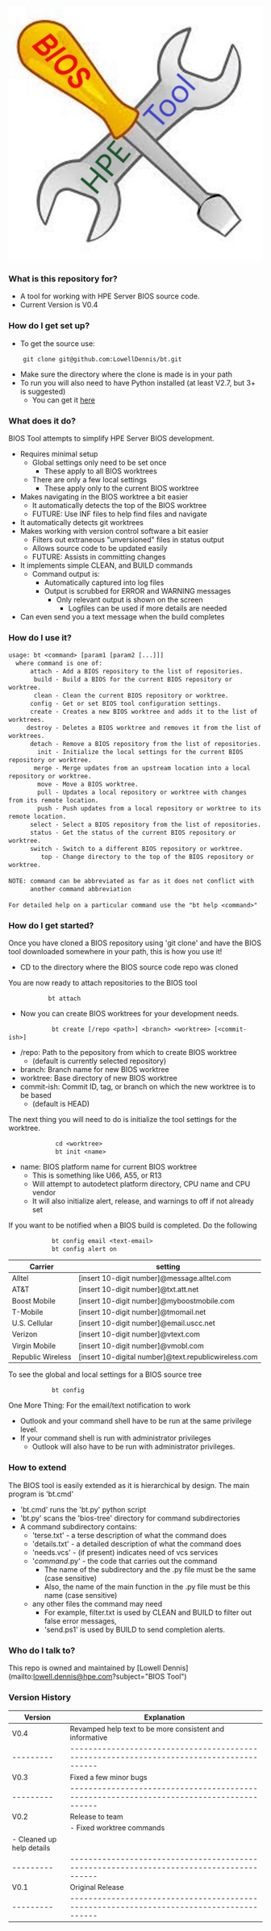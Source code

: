 ![BIOS Tool Image](https://github.com/LowellDennis/bt/blob/main/BiosTool.jpg)

### What is this repository for? ###

* A tool for working with HPE Server BIOS source code.
* Current Version is V0.4

### How do I get set up? ###

* To get the source use:
```
    git clone git@github.com:LowellDennis/bt.git
```
* Make sure the directory where the clone is made is in your path
* To run you will also need to have Python installed (at least V2.7, but 3+ is suggested)
    * You can get it [here](https://www.python.org/)

### What does it do? ###

BIOS Tool attempts to simplify HPE Server BIOS development.

* Requires minimal setup
    * Global settings only need to be set once
        * These apply to all BIOS worktrees
    * There are only a few local settings
        * These apply only to the current BIOS worktree
* Makes navigating in the BIOS worktree a bit easier
    * It automatically detects the top of the BIOS worktree
    * FUTURE: Use INF files to help find files and navigate
* It automatically detects git worktrees
* Makes working with version control software a bit easier
    * Filters out extraneous "unversioned" files in status output
    * Allows source code to be updated easily
    * FUTURE: Assists in committing changes
* It implements simple CLEAN, and BUILD commands
    * Command output is:
        * Automatically captured into log files
        * Output is scrubbed for ERROR and WARNING messages
            * Only relevant output is shown on the screen
                * Logfiles can be used if more details are needed
* Can even send you a text message when the build completes

### How do I use it? ###
~~~
usage: bt <command> [param1 [param2 [...]]]
  where command is one of:
      attach - Add a BIOS repository to the list of repositories.
       build - Build a BIOS for the current BIOS repository or worktree.
       clean - Clean the current BIOS repository or worktree.
      config - Get or set BIOS tool configuration settings.
      create - Creates a new BIOS worktree and adds it to the list of worktrees.
     destroy - Deletes a BIOS worktree and removes it from the list of worktrees.
      detach - Remove a BIOS repository from the list of repositories.
        init - Initialize the local settings for the current BIOS repository or worktree.
       merge - Merge updates from an upstream location into a local repository or worktree.
        move - Move a BIOS worktree.
        pull - Updates a local repository or worktree with changes from its remote location.
        push - Push updates from a local repository or worktree to its remote location.
      select - Select a BIOS repository from the list of repositories.
      status - Get the status of the current BIOS repository or worktree.
      switch - Switch to a different BIOS repository or worktree.
         top - Change directory to the top of the BIOS repository or worktree.

NOTE: command can be abbreviated as far as it does not conflict with
      another command abbreviation

For detailed help on a particular command use the "bt help <command>"
~~~
### How do I get started? ###

Once you have cloned a BIOS repository using 'git clone'
and have the BIOS tool downloaded somewhere in your path, this is how you use it!

* CD to the directory where the BIOS source code repo was cloned

You are now ready to attach repositories to the BIOS tool
~~~
           bt attach
~~~
* Now you can create BIOS worktrees for your development needs.
~~~
            bt create [/repo <path>] <branch> <worktree> [<commit-ish>]
~~~
*  /repo: Path to the pepository from which to create BIOS worktree
   * (default is currently selected repository)
*  branch: Branch name for new BIOS worktree
*  worktree: Base directory of new BIOS worktree
*  commit-ish: Commit ID, tag, or branch on which the new worktree is to be based
   * (default is HEAD)

The next thing you will need to do is initialize the tool settings for the worktree.
~~~
             cd <worktree>
             bt init <name>
~~~
* name: BIOS platform name for current BIOS worktree
   * This is something like U66, A55, or R13
   * Will attempt to autodetect platform directory, CPU name and CPU vendor
   * It will also initialize alert, release, and warnings to off if not already set

If you want to be notified when a BIOS build is completed.
Do the following
~~~
            bt config email <text-email>
            bt config alert on
~~~
| Carrier           | <text-email> setting                                 |
|-------------------|------------------------------------------------------|
| Alltel            | [insert 10-digit number]@message.alltel.com          |
| AT&T              | [insert 10-digit number]@txt.att.net                 |
| Boost Mobile      | [insert 10-digit number]@myboostmobile.com           |
| T-Mobile          | [insert 10-digit number]@tmomail.net                 |
| U.S. Cellular     | [insert 10-digit number]@email.uscc.net              |
| Verizon           | [insert 10-digit number]@vtext.com                   |
| Virgin Mobile     | [insert 10-digit number]@vmobl.com                   |
| Republic Wireless | [insert 10-digital number]@text.republicwireless.com |

To see the global and local settings for a BIOS source tree
~~~
            bt config
~~~

One More Thing: For the email/text notification to work
* Outlook and your command shell have to be run at the same privilege level.
* If your command shell is run with administrator privileges
   * Outlook will also have to be run with administrator privileges.

### How to extend ###
The BIOS tool is easily extended as it is hierarchical by design.
The main program is 'bt.cmd'

* 'bt.cmd' runs the 'bt.py' python script
* 'bt.py' scans the 'bios-tree' directory for command subdirectories
* A command subdirectory contains:
    * 'terse.txt'    - a terse    description of what the command does
    * 'details.txt'  - a detailed description of what the command does
    * 'needs.vcs'    - (if present) indicates need of vcs services
    * '*command*.py' - the code that carries out the command
        * The name of the subdirectory and the .py file must be the same (case sensitive)
        * Also, the name of the main function in the .py file must be this name (case sensitive)
    * any other files the command may need
        * For example, filter.txt is used by CLEAN and BUILD to filter out false error messages,
        * 'send.ps1' is used by BUILD to send completion alerts. 

### Who do I talk to? ###
 This repo is owned and maintained by [Lowell Dennis](mailto:lowell.dennis@hpe.com?subject="BIOS Tool")

### Version History ###
| Version | Explanation                                                                            |
|---------|----------------------------------------------------------------------------------------|
| V0.4	  | Revamped help text to be more consistent and informative                               |
|---------|----------------------------------------------------------------------------------------|
| V0.3	  | Fixed a few minor bugs                                                                 |
|---------|----------------------------------------------------------------------------------------|
| V0.2	  | Release to team                                                                        |
|         | - Fixed worktree commands                                                              |
|           - Cleaned up help details                                                              |
|---------|----------------------------------------------------------------------------------------|
| V0.1	  | Original Release                                                                       |
|---------|----------------------------------------------------------------------------------------|
